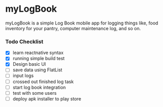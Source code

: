 # myLogBook
myLogBook is a simple Log Book mobile app for logging things like, food inventory for your pantry, computer maintenance log, and so on.

### Todo Checklist
- [x] learn reactnative syntax
- [x] running simple build test
- [x] Design basic UI
- [ ] save data using FlatList
- [ ] input logs
- [ ] crossed out finished log task
- [ ] start log book integration
- [ ] test with some users
- [ ] deploy apk installer to play store
